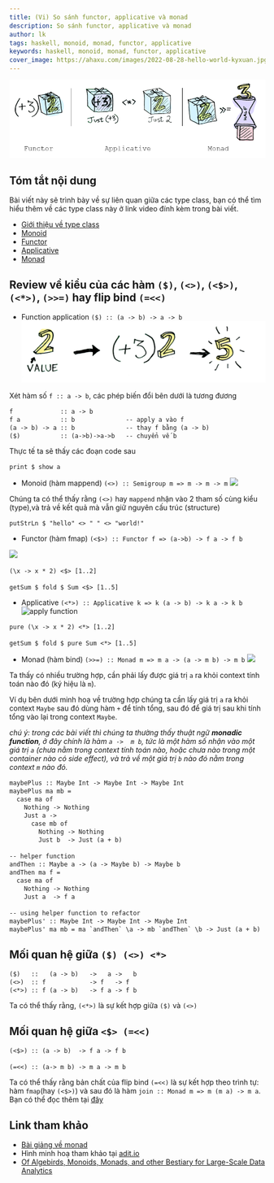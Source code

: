 ```yaml
---
title: (Vi) So sánh functor, applicative và monad 
description: So sánh functor, applicative và monad 
author: lk
tags: haskell, monoid, monad, functor, applicative
keywords: haskell, monoid, monad, functor, applicative
cover_image: https://ahaxu.com/images/2022-08-28-hello-world-kyxuan.jpg
---
```


![](../images/2022-12-07-recap.png)

## Tóm tắt nội dung

Bài viết này sẽ trình bày về sự liên quan giữa các type class, bạn có thể tìm hiểu thêm về các type class này ở link video đính kèm trong bài viết.

- [Giới thiệu về type class](https://youtu.be/I48P7LY1LHk)
- [Monoid](https://youtu.be/DurtGLmG1qc)
- [Functor](https://youtu.be/pqkNBKiYOY8)
- [Applicative](https://youtu.be/h2pVUDLL82g)
- [Monad](https://youtu.be/LhGxO9-tKzg)


## Review về kiểu của các hàm `($)`, `(<>)`, `(<$>)`, `(<*>)`, `(>>=)` hay flip bind `(=<<)`

- Function application `($) :: (a -> b) -> a -> b`
![](../images/2022-12-07-value-apply.png)


Xét hàm số `f :: a -> b`, các phép biến đổi bên dưới là tương đương 

```
f             :: a -> b
f a           :: b              -- apply a vào f
(a -> b) -> a :: b              -- thay f bằng (a -> b)
($)           :: (a->b)->a->b   -- chuyển vế b 
```
Thực tế ta sẽ thấy các đoạn code sau
```
print $ show a
````

- Monoid (hàm mappend) `(<>) :: Semigroup m => m -> m -> m`
![](../images/2022-12-07-monoid-illustration.png)

Chúng ta có thể thấy rằng `(<>)` hay `mappend` nhận vào 2 tham số cùng kiểu (type),và trả về kết quả mà vẫn giữ nguyên cấu trúc (structure) 

```
putStrLn $ "hello" <> " " <> "world!"
```

- Functor (hàm fmap) `(<$>) :: Functor f => (a->b) -> f a -> f b`

![](../images/2022-12-07-fmap.png)

```
(\x -> x * 2) <$> [1..2]

getSum $ fold $ Sum <$> [1..5]
```

- Applicative `(<*>) :: Applicative k => k (a -> b) -> k a -> k b`
![apply function](../images/2022-12-07-applicative-just.png)

```
pure (\x -> x * 2) <*> [1..2]

getSum $ fold $ pure Sum <*> [1..5]
```

- Monad (hàm bind) `(>>=) :: Monad m => m a -> (a -> m b) -> m b`
![](../images/2022-12-07-monad-chain.png)

Ta thấy có nhiều trường hợp, cần phải lấy được giá trị `a` ra khỏi context tính toán nào đó (ký hiệu là `m`).

Ví dụ bên dưới minh hoạ về trường hợp chúng ta cần lấy giá trị `a` ra khỏi context `Maybe` sau đó dùng hàm `+` để tính tổng, sau đó để giá trị sau khi tính tổng vào lại trong context `Maybe`.

*chú ý: trong các bài viết thì chúng ta thường thấy thuật ngữ **monadic function**, ở đây chính là hàm `a ->  m b`, tức là một hàm số nhận vào một giá trị `a` (chưa nằm trong context tính toán nào, hoặc chưa nào trong một container nào có side effect), và trả về một giá trị `b` nào đó nằm trong context `m` nào đó.*
```
maybePlus :: Maybe Int -> Maybe Int -> Maybe Int
maybePlus ma mb =
  case ma of
    Nothing -> Nothing
    Just a ->
      case mb of
        Nothing -> Nothing
        Just b  -> Just (a + b)

-- helper function
andThen :: Maybe a -> (a -> Maybe b) -> Maybe b
andThen ma f =
  case ma of
    Nothing -> Nothing
    Just a  -> f a

-- using helper function to refactor
maybePlus' :: Maybe Int -> Maybe Int -> Maybe Int
maybePlus' ma mb = ma `andThen` \a -> mb `andThen` \b -> Just (a + b)
```

## Mối quan hệ giữa `($) (<>) <*>`
```
($)   ::   (a -> b)   ->   a ->   b
(<>)  :: f            -> f   -> f 
(<*>) :: f (a -> b)   -> f a -> f b
```
Ta có thể thấy rằng, `(<*>)` là sự kết hợp giữa `($)` và `(<>)`

## Mối quan hệ giữa `<$> (=<<)`
```
(<$>) :: (a -> b)  -> f a -> f b

(=<<) :: (a-> m b) -> m a -> m b
```

Ta có thể thấy rằng bản chất của flip bind `(=<<)` là sự kết hợp theo trình tự: hàm `fmap`(hay `(<$>)`) và sau đó là hàm `join :: Monad m => m (m a) -> m a`. Bạn có thể đọc thêm tại [đây](https://gitlab.com/ahaxu/haskell-tutorial-vietnamese/-/blob/master/overview/8_monad.md#ch%E1%BB%A9ng-minh-join-fmap) 

## Link tham khảo

- [Bài giảng về monad](https://gitlab.com/ahaxu/haskell-tutorial-vietnamese/-/blob/master/overview/8_monad.md)
- Hình minh hoạ tham khảo tại [adit.io](https://adit.io/posts/2013-04-17-functors,_applicatives,_and_monads_in_pictures.html)
- [Of Algebirds, Monoids, Monads, and other Bestiary for Large-Scale Data Analytics](https://www.michael-noll.com/blog/2013/12/02/twitter-algebird-monoid-monad-for-large-scala-data-analytics/#what-is-a-monoid)
